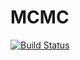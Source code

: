 # MCMC

[![Build Status](https://github.com/harunama/MCMC.jl/actions/workflows/CI.yml/badge.svg?branch=main)](https://github.com/harunama/MCMC.jl/actions/workflows/CI.yml?query=branch%3Amain)

